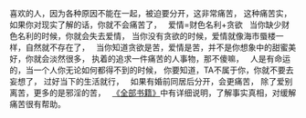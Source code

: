 喜欢的人，因为各种原因不能在一起，被迫要分开，这非常痛苦，
这种痛苦实，如果你对现实了解的话，你就不会痛苦了，
&nbsp;
爱情=财色名利+贪欲
&nbsp;
当你缺少财色名利的时候，你就会失去爱情，
当你没有贪欲的时候，爱情就像海市蜃楼一样，自然就不存在了，
&nbsp;
当你知道贪欲是苦，爱情是苦，并不是你想象中的甜蜜美好，你就会淡然很多，
执着的追求一件痛苦的人事物，那不傻嘛，
&nbsp;
人是有命运的，当一个人你无论如何都得不到的时候，
你要知道，TA不属于你，你就不要去妄想了，
过好当下的生活就行，
&nbsp;
如果有婚前同居后分开，会更痛苦，
除了爱别离苦，更多的是邪淫的苦，
&nbsp;
[《全部书籍》](https://7qrbxke2v5.k.topthink.com/@ln2qd8jrdg/quanbushujihezuozhe.html)中有详细说明，了解事实真相，对缓解痛苦很有帮助。
